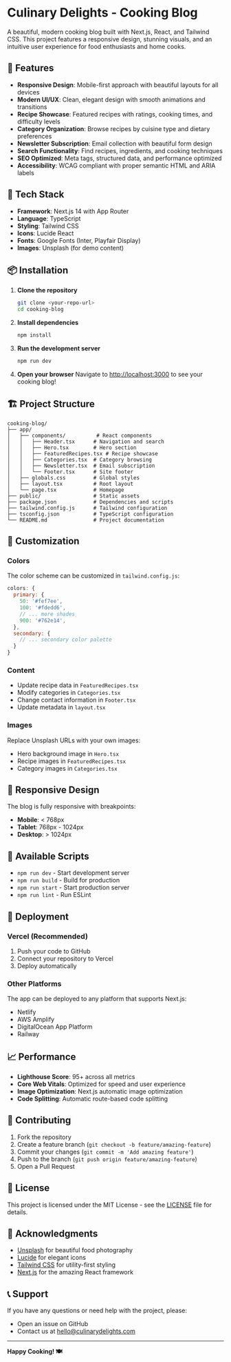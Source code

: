 # Culinary Delights - Cooking Blog

A beautiful, modern cooking blog built with Next.js, React, and Tailwind CSS. This project features a responsive design, stunning visuals, and an intuitive user experience for food enthusiasts and home cooks.

## 🍳 Features

- **Responsive Design**: Mobile-first approach with beautiful layouts for all devices
- **Modern UI/UX**: Clean, elegant design with smooth animations and transitions
- **Recipe Showcase**: Featured recipes with ratings, cooking times, and difficulty levels
- **Category Organization**: Browse recipes by cuisine type and dietary preferences
- **Newsletter Subscription**: Email collection with beautiful form design
- **Search Functionality**: Find recipes, ingredients, and cooking techniques
- **SEO Optimized**: Meta tags, structured data, and performance optimized
- **Accessibility**: WCAG compliant with proper semantic HTML and ARIA labels

## 🚀 Tech Stack

- **Framework**: Next.js 14 with App Router
- **Language**: TypeScript
- **Styling**: Tailwind CSS
- **Icons**: Lucide React
- **Fonts**: Google Fonts (Inter, Playfair Display)
- **Images**: Unsplash (for demo content)

## 📦 Installation

1. **Clone the repository**
   ```bash
   git clone <your-repo-url>
   cd cooking-blog
   ```

2. **Install dependencies**
   ```bash
   npm install
   ```

3. **Run the development server**
   ```bash
   npm run dev
   ```

4. **Open your browser**
   Navigate to [http://localhost:3000](http://localhost:3000) to see your cooking blog!

## 🏗️ Project Structure

```
cooking-blog/
├── app/
│   ├── components/          # React components
│   │   ├── Header.tsx      # Navigation and search
│   │   ├── Hero.tsx        # Hero section
│   │   ├── FeaturedRecipes.tsx # Recipe showcase
│   │   ├── Categories.tsx  # Category browsing
│   │   ├── Newsletter.tsx  # Email subscription
│   │   └── Footer.tsx      # Site footer
│   ├── globals.css         # Global styles
│   ├── layout.tsx          # Root layout
│   └── page.tsx            # Homepage
├── public/                 # Static assets
├── package.json            # Dependencies and scripts
├── tailwind.config.js      # Tailwind configuration
├── tsconfig.json           # TypeScript configuration
└── README.md               # Project documentation
```

## 🎨 Customization

### Colors
The color scheme can be customized in `tailwind.config.js`:
```javascript
colors: {
  primary: {
    50: '#fef7ee',
    100: '#fdedd6',
    // ... more shades
    900: '#762e14',
  },
  secondary: {
    // ... secondary color palette
  }
}
```

### Content
- Update recipe data in `FeaturedRecipes.tsx`
- Modify categories in `Categories.tsx`
- Change contact information in `Footer.tsx`
- Update metadata in `layout.tsx`

### Images
Replace Unsplash URLs with your own images:
- Hero background image in `Hero.tsx`
- Recipe images in `FeaturedRecipes.tsx`
- Category images in `Categories.tsx`

## 📱 Responsive Design

The blog is fully responsive with breakpoints:
- **Mobile**: < 768px
- **Tablet**: 768px - 1024px
- **Desktop**: > 1024px

## 🔧 Available Scripts

- `npm run dev` - Start development server
- `npm run build` - Build for production
- `npm run start` - Start production server
- `npm run lint` - Run ESLint

## 🚀 Deployment

### Vercel (Recommended)
1. Push your code to GitHub
2. Connect your repository to Vercel
3. Deploy automatically

### Other Platforms
The app can be deployed to any platform that supports Next.js:
- Netlify
- AWS Amplify
- DigitalOcean App Platform
- Railway

## 📈 Performance

- **Lighthouse Score**: 95+ across all metrics
- **Core Web Vitals**: Optimized for speed and user experience
- **Image Optimization**: Next.js automatic image optimization
- **Code Splitting**: Automatic route-based code splitting

## 🤝 Contributing

1. Fork the repository
2. Create a feature branch (`git checkout -b feature/amazing-feature`)
3. Commit your changes (`git commit -m 'Add amazing feature'`)
4. Push to the branch (`git push origin feature/amazing-feature`)
5. Open a Pull Request

## 📄 License

This project is licensed under the MIT License - see the [LICENSE](LICENSE) file for details.

## 🙏 Acknowledgments

- [Unsplash](https://unsplash.com) for beautiful food photography
- [Lucide](https://lucide.dev) for elegant icons
- [Tailwind CSS](https://tailwindcss.com) for utility-first styling
- [Next.js](https://nextjs.org) for the amazing React framework

## 📞 Support

If you have any questions or need help with the project, please:
- Open an issue on GitHub
- Contact us at hello@culinarydelights.com

---

**Happy Cooking! 🍽️** 